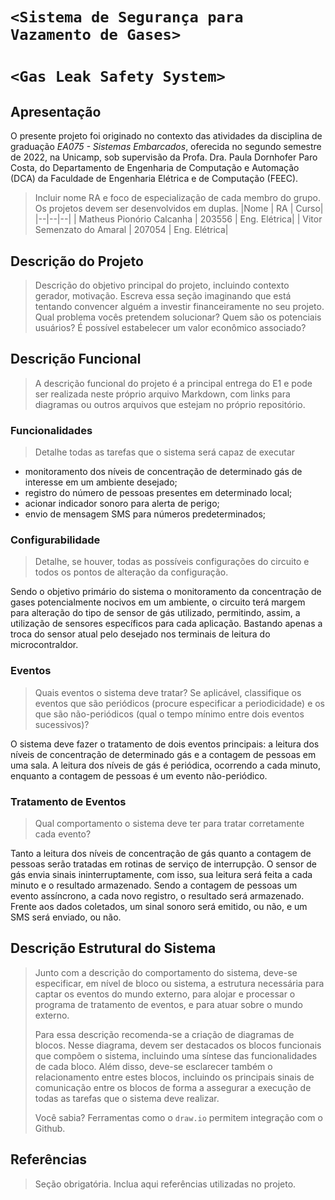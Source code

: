 # `<Sistema de Segurança para Vazamento de Gases>`
# `<Gas Leak Safety System>`

## Apresentação

O presente projeto foi originado no contexto das atividades da disciplina de graduação *EA075 - Sistemas Embarcados*, 
oferecida no segundo semestre de 2022, na Unicamp, sob supervisão da Profa. Dra. Paula Dornhofer Paro Costa, do Departamento de Engenharia de Computação e Automação (DCA) da Faculdade de Engenharia Elétrica e de Computação (FEEC).

> Incluir nome RA e foco de especialização de cada membro do grupo. Os projetos devem ser desenvolvidos em duplas.
> |Nome  | RA | Curso|
> |--|--|--|
> | Matheus Pionório Calcanha  | 203556  | Eng. Elétrica|
> | Vitor Semenzato do Amaral  | 207054  | Eng. Elétrica|


## Descrição do Projeto
> Descrição do objetivo principal do projeto, incluindo contexto gerador, motivação.
> Escreva essa seção imaginando que está tentando convencer alguém a investir financeiramente no seu projeto.
> Qual problema vocês pretendem solucionar?
> Quem são os potenciais usuários?
> É possível estabelecer um valor econômico associado?




## Descrição Funcional
> A descrição funcional do projeto é a principal entrega do E1 e pode ser realizada neste próprio arquivo Markdown,
> com links para diagramas ou outros arquivos que estejam no próprio repositório.

### Funcionalidades
> Detalhe todas as tarefas que o sistema será capaz de executar

- monitoramento dos níveis de concentração de determinado gás de interesse em um ambiente desejado;
- registro do número de pessoas presentes em determinado local;
- acionar indicador sonoro para alerta de perigo;
- envio de mensagem SMS para números predeterminados;
   
### Configurabilidade
> Detalhe, se houver, todas as possíveis configurações do circuito e todos os pontos de alteração da configuração.

Sendo o objetivo primário do sistema o monitoramento da concentração de gases potencialmente nocivos em um ambiente, o circuito terá margem para alteração do tipo de sensor de gás utilizado, permitindo, assim, a utilização de sensores específicos para cada aplicação. Bastando apenas a troca do sensor atual pelo desejado nos terminais de leitura do microcontraldor. 
 
### Eventos
> Quais eventos o sistema deve tratar?
> Se aplicável, classifique os eventos que são periódicos (procure especificar a periodicidade) e os que são não-periódicos
> (qual o tempo mínimo entre dois eventos sucessivos)?

O sistema deve fazer o tratamento de dois eventos principais: a leitura dos níveis de concentração de determinado gás e a contagem de pessoas em uma sala. A leitura dos níveis de gás é periódica, ocorrendo a cada minuto, enquanto a contagem de pessoas é um evento não-periódico. 

### Tratamento de Eventos
> Qual comportamento o sistema deve ter para tratar corretamente cada evento?

Tanto a leitura dos níveis de concentração de gás quanto a contagem de pessoas serão tratadas em rotinas de serviço de interrupção. O sensor de gás envia sinais  ininterruptamente, com isso, sua leitura será feita a cada minuto e o resultado armazenado. Sendo a contagem de pessoas um evento assíncrono, a cada novo registro, o resultado será armazenado. Frente aos dados coletados, um sinal sonoro será emitido, ou não, e um SMS será enviado, ou não.  

## Descrição Estrutural do Sistema
> Junto com a descrição do comportamento do sistema, deve-se especificar, em nível de bloco ou sistema, a estrutura necessária 
> para captar os eventos do mundo externo, para alojar e processar o programa de tratamento de eventos, e para atuar sobre o mundo externo.
>
> Para essa descrição recomenda-se a criação de diagramas de blocos.
> Nesse diagrama, devem ser destacados os blocos funcionais que compõem o sistema, incluindo uma síntese das funcionalidades de cada bloco.
> Além disso, deve-se esclarecer também o relacionamento entre estes blocos, incluindo os principais sinais de comunicação entre
> os blocos de forma a assegurar a execução de todas as tarefas que o sistema deve realizar.
> 
> Você sabia? Ferramentas como o `draw.io` permitem integração com o Github.
> 

## Referências
> Seção obrigatória. Inclua aqui referências utilizadas no projeto.

